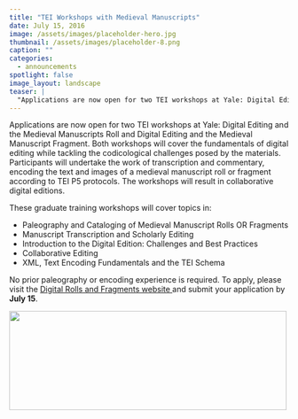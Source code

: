 ```yaml
---
title: "TEI Workshops with Medieval Manuscripts"
date: July 15, 2016
image: /assets/images/placeholder-hero.jpg
thumbnail: /assets/images/placeholder-8.png
caption: ""
categories: 
  - announcements
spotlight: false 
image_layout: landscape
teaser: |
  "Applications are now open for two TEI workshops at Yale: Digital Editing and the Medieval Manuscripts Roll and Digital Editing and the Medieval Manuscript Fragment. Both workshops will cover the..."
---
```


Applications are now open for two TEI workshops at Yale: Digital Editing and the Medieval Manuscripts Roll and Digital Editing and the Medieval Manuscript Fragment. Both workshops will cover the fundamentals of digital editing while tackling the codicological challenges posed by the materials. Participants will undertake the work of transcription and commentary, encoding the text and images of a medieval manuscript roll or fragment according to TEI P5 protocols. The workshops will result in collaborative digital editions.

These graduate training workshops will cover topics in:

<ul>
  <li>Paleography and Cataloging of Medieval Manuscript Rolls OR Fragments</li>
  <li>Manuscript Transcription and Scholarly Editing</li>
  <li>Introduction to the Digital Edition: Challenges and Best Practices</li>
  <li>Collaborative Editing</li>
  <li>XML, Text Encoding Fundamentals and the TEI Schema</li>
</ul>

No prior paleography or encoding experience is required. To apply, please visit the <a href="https://digitalrollsandfragments.com/calls-for-workshop-participants/" target="_blank"> Digital Rolls and Fragments website </a> and submit your application by <strong>July 15</strong>.

<a href="http://web.library.yale.edu/sites/default/files/images/DigitalEditing.jpg">
  <img alt="" height="179" src="http://web.library.yale.edu/sites/default/files/resize/images/DigitalEditing-500x179.jpg" width="500"/>
</a>